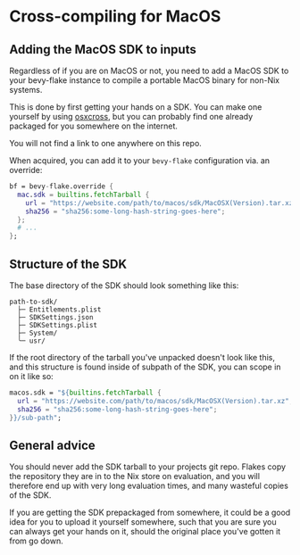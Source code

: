# Cross-compiling for MacOS

## Adding the MacOS SDK to inputs

Regardless of if you are on MacOS or not, you need to add a MacOS SDK to your
bevy-flake instance to compile a portable MacOS binary for non-Nix systems.

This is done by first getting your hands on a SDK. You can make one yourself by
using [osxcross][osxcross], but you can probably find one already packaged for
you somewhere on the internet.

You will not find a link to one anywhere on this repo.

[osxcross]: https://github.com/tpoechtrager/osxcross

When acquired, you can add it to your `bevy-flake` configuration via. an
override:

```nix
bf = bevy-flake.override {
  mac.sdk = builtins.fetchTarball {
    url = "https://website.com/path/to/macos/sdk/MacOSX(Version).tar.xz";
    sha256 = "sha256:some-long-hash-string-goes-here";
  };
  # ...
};
```

## Structure of the SDK

The base directory of the SDK should look something like this:

```
path-to-sdk/
  ├─ Entitlements.plist
  ├─ SDKSettings.json
  ├─ SDKSettings.plist
  ├─ System/
  ╰─ usr/
```

If the root directory of the tarball you've unpacked doesn't look like this, and
this structure is found inside of subpath of the SDK, you can scope in on it
like so:

```nix
macos.sdk = "${builtins.fetchTarball {
  url = "https://website.com/path/to/macos/sdk/MacOSX(Version).tar.xz";
  sha256 = "sha256:some-long-hash-string-goes-here";
}}/sub-path";
```

## General advice

You should never add the SDK tarball to your projects git repo. Flakes copy the
repository they are in to the Nix store on evaluation, and you will therefore
end up with very long evaluation times, and many wasteful copies of the SDK.

If you are getting the SDK prepackaged from somewhere, it could be a good idea
for you to upload it yourself somewhere, such that you are sure you can always
get your hands on it, should the original place you've gotten it from go down.
